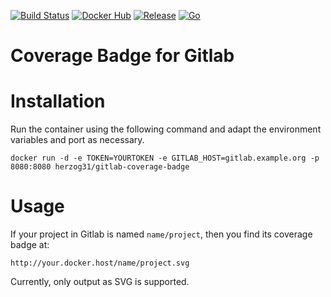[![Build Status](https://travis-ci.org/herzog31/gitlab-coverage-badge.svg?branch=master)](https://travis-ci.org/herzog31/gitlab-coverage-badge)
[![Docker Hub](https://img.shields.io/docker/pulls/herzog31/gitlab-coverage-badge.svg)](https://hub.docker.com/r/herzog31/gitlab-coverage-badge)
[![Release](https://img.shields.io/github/release/herzog31/gitlab-coverage-badge.svg)](https://github.com/herzog31/gitlab-coverage-badge/releases)
[![Go](https://img.shields.io/badge/Go-1.5.1-blue.svg)](https://golang.org/)

# Coverage Badge for Gitlab

# Installation
Run the container using the following command and adapt the environment variables and port as necessary.

```
docker run -d -e TOKEN=YOURTOKEN -e GITLAB_HOST=gitlab.example.org -p 8080:8080 herzog31/gitlab-coverage-badge
```

# Usage
If your project in Gitlab is named `name/project`, then you find its coverage badge at:

```
http://your.docker.host/name/project.svg
```

Currently, only output as SVG is supported.